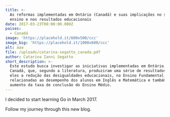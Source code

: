```yaml
---
title: >-
  As reformas implementadas em Ontário (Canadá) e suas implicações no sistema de
  ensino e nos resultados educacionais
date: 2017-03-23T00:00:00.000Z
paises:
  - Canadá
image: 'https://placehold.it/600x500/ccc'
image_big: 'https://placehold.it/1000x600/ccc'
alt: aaa
file: /uploads/catarina-segatto_canada.pdf
author: Catarina Ianni Segatto
short_description: >-
  Este estudo busca investigar as iniciativas implementadas em Ontário, no
  Canadá, que, segundo a literatura, produziram uma série de resultados, dentre
  eles a redução das desigualdades educacionais, no Ensino Fundamental,
  relacionadas ao desempenho dos alunos em Inglês e Matemática e também o
  aumento da taxa de conclusão do Ensino Médio.
---
```


I decided to start learning Go in March 2017.

Follow my journey through this new blog.
